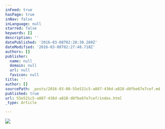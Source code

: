 ```yaml
---
inFeed: true
hasPage: true
inNav: false
inLanguage: null
starred: false
keywords: []
description: ''
datePublished: '2016-03-08T02:28:30.269Z'
dateModified: '2016-03-08T02:27:48.718Z'
authors: []
publisher:
  name: null
  domain: null
  url: null
  favicon: null
title: ''
author: []
sourcePath: _posts/2016-03-08-55e521c5-a087-436d-a828-d8fbe67e7cef.md
published: true
url: 55e521c5-a087-436d-a828-d8fbe67e7cef/index.html
_type: Article

---
```

![](https://the-grid-user-content.s3-us-west-2.amazonaws.com/dfa0d7b4-e0da-491e-a152-c84febd8a13d.png)